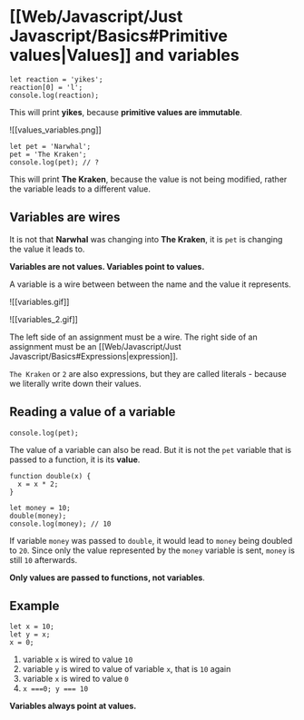 # [[Web/Javascript/Just Javascript/Basics#Primitive values|Values]] and variables

```
let reaction = 'yikes';
reaction[0] = 'l';
console.log(reaction);
```

This will print **yikes**, because **primitive values are immutable**.

![[values_variables.png]]

```
let pet = 'Narwhal';
pet = 'The Kraken';
console.log(pet); // ?
```
This will print **The Kraken**, because the value is not being modified, rather the variable leads to a different value.

## Variables are wires
It is not that **Narwhal** was changing into **The Kraken**, it is `pet` is changing the value it leads to.

**Variables are not values. Variables point to values.**

A variable is a wire between between the name and the value it represents.

![[variables.gif]]

![[variables_2.gif]]

The left side of an assignment must be a wire. The right side of an assignment must be an [[Web/Javascript/Just Javascript/Basics#Expressions|expression]].

`The Kraken` or `2` are also expressions, but they are called literals - because we literally write down their values.

## Reading a value of a variable

```
console.log(pet);
```
The value of a variable can also be read. But it is not the `pet` variable that is passed to a function, it is its **value**.

```
function double(x) {
  x = x * 2;
}

let money = 10;
double(money);
console.log(money); // 10
```
If variable `money` was passed to `double`, it would lead to `money` being doubled to `20`. Since only the value represented by the `money` variable is sent, `money` is still `10` afterwards.

**Only values are passed to functions, not variables**.

## Example
```
let x = 10;
let y = x;
x = 0;
```

1. variable `x` is wired to value `10`
2. variable `y` is wired to value of variable `x`, that is `10` again
3. variable `x` is wired to value `0`
4. `x ===0; y === 10`

**Variables always point at values.**
